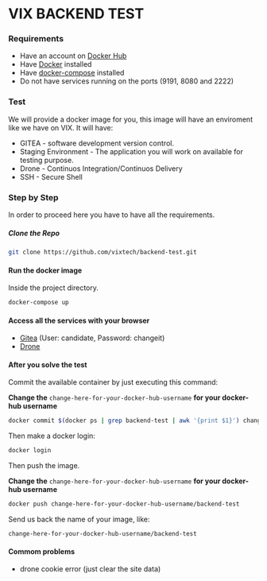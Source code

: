 # VIX BACKEND TEST

### Requirements
- Have an account on [Docker Hub](https://hub.docker.com/)
- Have [Docker](https://docs.docker.com/engine/install/) installed
- Have [docker-compose](https://docs.docker.com/compose/install/) installed
- Do not have services running on the ports (9191, 8080 and 2222)

### Test

We will provide a docker image for you, this image will have an enviroment like we have on VIX. It will have:

- GITEA - software development version control.
- Staging Environment - The application you will work on available for testing purpose.
- Drone - Continuos Integration/Continuos Delivery
- SSH - Secure Shell 

### Step by Step

In order to proceed here you have to have all the requirements.

##### Clone the Repo

```bash
git clone https://github.com/vixtech/backend-test.git
```

#### Run the docker image

Inside the project directory.
```bash
docker-compose up
```

#### Access all the services with your browser

- [Gitea](http://localhost:9191) (User: candidate, Password: changeit)
- [Drone](http://localhost:8080)


#### After you solve the test

Commit the available container by just executing this command:

**Change the** `change-here-for-your-docker-hub-username` **for your docker-hub username**

```bash
docker commit $(docker ps | grep backend-test | awk '{print $1}') change-here-for-your-docker-hub-username/backend-test
```

Then make a docker login:

```bash
docker login
```

Then push the image.

**Change the** `change-here-for-your-docker-hub-username` **for your docker-hub username**

```bash
docker push change-here-for-your-docker-hub-username/backend-test
```

Send us back the name of your image, like:

```
change-here-for-your-docker-hub-username/backend-test
```

#### Commom problems
- drone cookie error (just clear the site data)